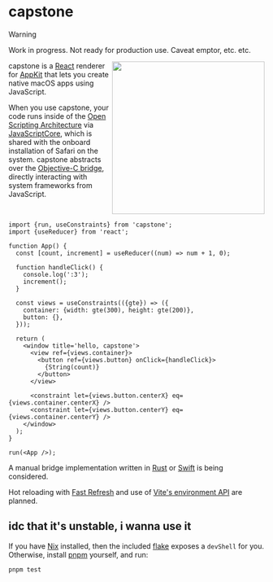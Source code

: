 # capstone

> [!WARNING]
> Work in progress. Not ready for production use. Caveat emptor, etc. etc.

<img src='https://b2.skip.lol/capstone4.png' align='right' width='300' />

capstone is a [React] renderer for [AppKit] that lets you create
native macOS apps using JavaScript.

When you use capstone, your code runs inside of the [Open Scripting
Architecture][osa] via [JavaScriptCore][jsc], which is shared with the onboard
installation of Safari on the system. capstone abstracts over the [Objective-C
bridge][bridge], directly interacting with system frameworks from JavaScript.

<br clear="right"/>

[react]: https://react.dev
[appkit]: https://developer.apple.com/documentation/appkit
[jsc]: https://developer.apple.com/documentation/javascriptcore?language=objc
[bridge]: https://developer.apple.com/library/archive/releasenotes/InterapplicationCommunication/RN-JavaScriptForAutomation/Articles/OSX10-10.html#//apple_ref/doc/uid/TP40014508-CH109-SW17
[osa]: https://developer.apple.com/library/archive/documentation/LanguagesUtilities/Conceptual/MacAutomationScriptingGuide/HowMacScriptingWorks.html

```tsx
import {run, useConstraints} from 'capstone';
import {useReducer} from 'react';

function App() {
  const [count, increment] = useReducer((num) => num + 1, 0);

  function handleClick() {
    console.log(':3');
    increment();
  }

  const views = useConstraints(({gte}) => ({
    container: {width: gte(300), height: gte(200)},
    button: {},
  }));

  return (
    <window title='hello, capstone'>
      <view ref={views.container}>
        <button ref={views.button} onClick={handleClick}>
          {String(count)}
        </button>
      </view>

      <constraint let={views.button.centerX} eq={views.container.centerX} />
      <constraint let={views.button.centerY} eq={views.container.centerY} />
    </window>
  );
}

run(<App />);
```

A manual bridge implementation written in [Rust] or [Swift] is being considered.

[rust]: https://www.rust-lang.org
[swift]: https://www.swift.org

Hot reloading with [Fast Refresh][fast-refresh] and use of [Vite's environment
API][vite-envs] are planned.

[vite-envs]: https://vite.dev/guide/api-environment
[fast-refresh]: https://reactnative.dev/docs/fast-refresh

## idc that it's unstable, i wanna use it

If you have [Nix] installed, then the included [flake] exposes a `devShell` for
you. Otherwise, install [pnpm] yourself, and run:

```
pnpm test
```

[pnpm]: https://pnpm.io
[flake]: https://wiki.nixos.org/wiki/Flakes
[nix]: https://nixos.org
